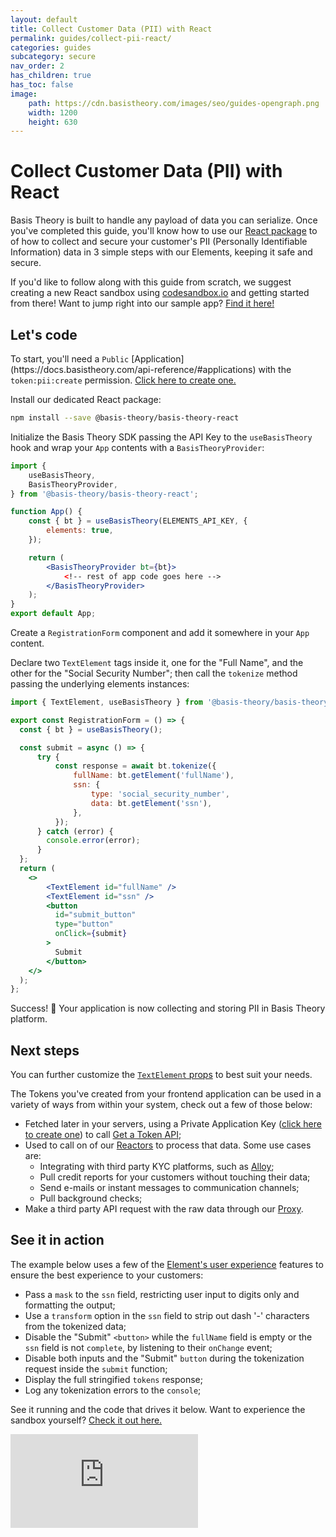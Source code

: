 ```yaml
---
layout: default
title: Collect Customer Data (PII) with React
permalink: guides/collect-pii-react/
categories: guides
subcategory: secure
nav_order: 2
has_children: true
has_toc: false
image:
    path: https://cdn.basistheory.com/images/seo/guides-opengraph.png
    width: 1200
    height: 630
---
```

# Collect Customer Data (PII) with React

Basis Theory is built to handle any payload of data you can serialize. Once you've completed this guide, you'll know how to use our [React package](https://www.npmjs.com/package/@basis-theory/basis-theory-react) to of how to collect and secure your customer's PII (Personally Identifiable Information) data in 3 simple steps with our Elements, keeping it safe and secure.

If you'd like to follow along with this guide from scratch, we suggest creating a new React sandbox using <a href="http://codesandbox.io/">codesandbox.io</a> and getting started from there! Want to jump right into our sample app? <a href="https://codesandbox.io/s/github/Basis-Theory/basis-theory-js-examples/tree/master/collect-pii-with-elements-react">Find it here!</a>

## Let's code

<span class="base-alert warning">
  <span>
    To start, you'll need a <code>Public</code> [Application](https://docs.basistheory.com/api-reference/#applications) with the <code>token:pii:create</code> permission. <a href="https://portal.basistheory.com/applications/create?permissions=token%3Apii%3Acreate&type=public&name=PII+Collector" target="_blank">Click here to create one.</a>
  </span>
</span>

Install our dedicated React package:

```bash
npm install --save @basis-theory/basis-theory-react
```

Initialize the Basis Theory SDK passing the API Key to the `useBasisTheory` hook and wrap your `App` contents with a `BasisTheoryProvider`:

```jsx
import {
    useBasisTheory,
    BasisTheoryProvider,
} from '@basis-theory/basis-theory-react';

function App() {
    const { bt } = useBasisTheory(ELEMENTS_API_KEY, {
        elements: true,
    });

    return (
        <BasisTheoryProvider bt={bt}>
            <!-- rest of app code goes here -->
        </BasisTheoryProvider>
    );
}
export default App;
```

Create a `RegistrationForm` component and add it somewhere in your `App` content.

Declare two `TextElement` tags inside it, one for the "Full Name", and the other for the "Social Security Number"; then call the `tokenize` method passing the underlying elements instances:


```jsx
import { TextElement, useBasisTheory } from '@basis-theory/basis-theory-react';

export const RegistrationForm = () => {
  const { bt } = useBasisTheory();

  const submit = async () => {
      try {
          const response = await bt.tokenize({
              fullName: bt.getElement('fullName'),
              ssn: {
                  type: 'social_security_number',
                  data: bt.getElement('ssn'),
              },
          });
      } catch (error) {
        console.error(error);
      }
  };
  return (
    <>
        <TextElement id="fullName" />
        <TextElement id="ssn" />
        <button
          id="submit_button"
          type="button"
          onClick={submit}
        >
          Submit
        </button>
    </>
  );
};
```

Success! 🎉 Your application is now collecting and storing PII in Basis Theory platform.

## Next steps

You can further customize the [`TextElement` props](https://docs.basistheory.com/elements/#textelement) to best suit your needs.

The Tokens you've created from your frontend application can be used in a variety of ways from within your system, check out a few of those below:
- Fetched later in your servers, using a Private Application Key (<a href="https://portal.basistheory.com/applications/create?type=private&permissions=token%3Apii%3Aread%3Ahigh&name=PII+Retriever" target="_blank">click here to create one</a>) to call [Get a Token API](https://docs.basistheory.com/api-reference/#tokens-get-a-token);
- Used to call on of our [Reactors](https://docs.basistheory.com/api-reference/#reactors) to process that data. Some use cases are:
    - Integrating with third party KYC platforms, such as [Alloy](https://www.alloy.com);
    - Pull credit reports for your customers without touching their data;
    - Send e-mails or instant messages to communication channels;
    - Pull background checks;
- Make a third party API request with the raw data through our [Proxy](https://docs.basistheory.com/api-reference/#proxy).

## See it in action

The example below uses a few of the [Element's user experience](https://docs.basistheory.com/elements/#introduction) features to ensure the best experience to your customers:
- Pass a `mask` to the `ssn` field, restricting user input to digits only and formatting the output;
- Use a `transform` option in the `ssn` field to strip out dash '-' characters from the tokenized data;
- Disable the "Submit" `<button>` while the `fullName` field is empty or the `ssn` field is not `complete`, by listening to their `onChange` event;
- Disable both inputs and the "Submit" `button` during the tokenization request inside the `submit` function;
- Display the full stringified `tokens` response;
- Log any tokenization errors to the `console`;

See it running and the code that drives it below. Want to experience the sandbox yourself? [Check it out here.](https://codesandbox.io/s/github/Basis-Theory/basis-theory-js-examples/tree/master/collect-pii-with-elements-react)

<div class="iframe-container">
  <iframe src="https://codesandbox.io/embed/github/Basis-Theory/basis-theory-js-examples/tree/master/collect-pii-with-elements-react?fontsize=14&hidenavigation=1&theme=dark&module=/src/RegistrationForm.tsx,/src/App.tsx" class="iframe-code" allowfullscreen="" frameborder="0"></iframe>
</div>
